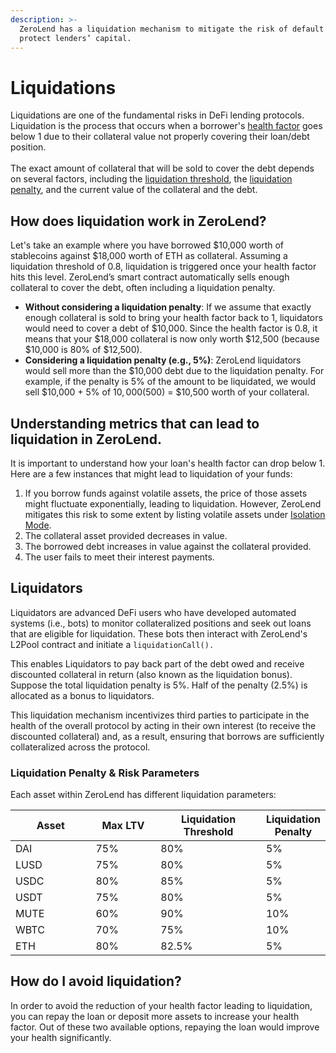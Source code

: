 ```yaml
---
description: >-
  ZeroLend has a liquidation mechanism to mitigate the risk of default and
  protect lenders’ capital.
---
```


# Liquidations

Liquidations are one of the fundamental risks in DeFi lending protocols. Liquidation is the process that occurs when a borrower's [health factor](https://app.gitbook.com/o/Akzp3BDVzd6MoCyLbMoK/s/i9DDwWcSwiiTEJZZlm8R/\~/changes/126/features/decentralised-lending/getting-started/borrowing#health-factor) goes below 1 due to their collateral value not properly covering their loan/debt position.  \
\
The exact amount of collateral that will be sold to cover the debt depends on several factors, including the [liquidation threshold](./#important-parameters), the [liquidation penalty](./#important-parameters), and the current value of the collateral and the debt.

## How does liquidation work in ZeroLend?

Let's take an example where you have borrowed $10,000 worth of stablecoins against $18,000 worth of ETH as collateral. Assuming a liquidation threshold of 0.8, liquidation is triggered once your health factor hits this level. ZeroLend’s smart contract automatically sells enough collateral to cover the debt, often including a liquidation penalty.

* **Without considering a liquidation penalty**: If we assume that exactly enough collateral is sold to bring your health factor back to 1, liquidators would need to cover a debt of $10,000. Since the health factor is 0.8, it means that your $18,000 collateral is now only worth $12,500 (because $10,000 is 80% of $12,500).&#x20;
* **Considering a liquidation penalty (e.g., 5%)**: ZeroLend liquidators would sell more than the $10,000 debt due to the liquidation penalty. For example, if the penalty is 5% of the amount to be liquidated, we would sell $10,000 + 5% of $10,000 ($500) = $10,500 worth of your collateral.

## Understanding metrics that can lead to liquidation in ZeroLend.&#x20;

It is important to understand how your loan's health factor can drop below 1. Here are a few instances that might lead to liquidation of your funds:&#x20;

1. If you borrow funds against volatile assets, the price of those assets might fluctuate exponentially, leading to liquidation. However, ZeroLend mitigates this risk to some extent by listing volatile assets under [Isolation Mode](https://app.gitbook.com/o/Akzp3BDVzd6MoCyLbMoK/s/i9DDwWcSwiiTEJZZlm8R/\~/changes/126/features/decentralised-lending/capital-efficiency/isolation-mode).&#x20;
2. The collateral asset provided decreases in value.&#x20;
3. The borrowed debt increases in value against the collateral provided.&#x20;
4. The user fails to meet their interest payments.&#x20;

## Liquidators

Liquidators are advanced DeFi users who have developed automated systems (i.e., bots) to monitor collateralized positions and seek out loans that are eligible for liquidation. These bots then interact with ZeroLend's L2Pool contract and initiate a `liquidationCall().`

This enables Liquidators to pay back part of the debt owed and receive discounted collateral in return (also known as the liquidation bonus). Suppose the total liquidation penalty is 5%. Half of the penalty (2.5%) is allocated as a bonus to liquidators.

This liquidation mechanism incentivizes third parties to participate in the health of the overall protocol by acting in their own interest (to receive the discounted collateral) and, as a result, ensuring that borrows are sufficiently collateralized across the protocol.

### Liquidation Penalty & Risk Parameters&#x20;

Each asset within ZeroLend has different liquidation parameters:

<table><thead><tr><th width="160">Asset </th><th width="125">Max LTV</th><th width="200">Liquidation Threshold</th><th>Liquidation Penalty</th></tr></thead><tbody><tr><td>DAI</td><td>75%</td><td>80%</td><td>5%</td></tr><tr><td>LUSD</td><td>75%</td><td>80%</td><td>5%</td></tr><tr><td>USDC</td><td>80%</td><td>85%</td><td>5%</td></tr><tr><td>USDT</td><td>75%</td><td>80%</td><td>5%</td></tr><tr><td>MUTE</td><td>60%</td><td>90%</td><td>10%</td></tr><tr><td>WBTC</td><td>70%</td><td>75%</td><td>10%</td></tr><tr><td>ETH</td><td>80%</td><td>82.5%</td><td>5%</td></tr></tbody></table>

## How do I avoid liquidation?

In order to avoid the reduction of your health factor leading to liquidation, you can repay the loan or deposit more assets to increase your health factor. Out of these two available options, repaying the loan would improve your health significantly.
